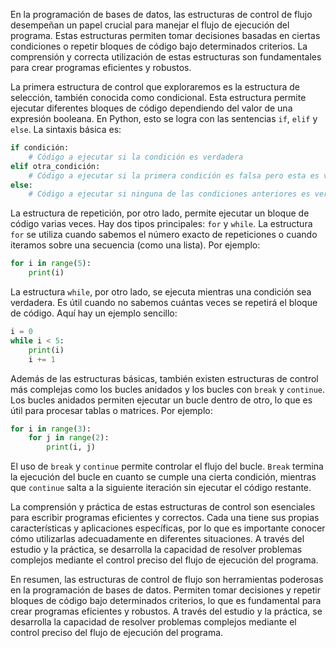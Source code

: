 En la programación de bases de datos, las estructuras de control de flujo desempeñan un papel crucial para manejar el flujo de ejecución del programa. Estas estructuras permiten tomar decisiones basadas en ciertas condiciones o repetir bloques de código bajo determinados criterios. La comprensión y correcta utilización de estas estructuras son fundamentales para crear programas eficientes y robustos.

La primera estructura de control que exploraremos es la estructura de selección, también conocida como condicional. Esta estructura permite ejecutar diferentes bloques de código dependiendo del valor de una expresión booleana. En Python, esto se logra con las sentencias `if`, `elif` y `else`. La sintaxis básica es:

```python
if condición:
    # Código a ejecutar si la condición es verdadera
elif otra_condición:
    # Código a ejecutar si la primera condición es falsa pero esta es verdadera
else:
    # Código a ejecutar si ninguna de las condiciones anteriores es verdadera
```

La estructura de repetición, por otro lado, permite ejecutar un bloque de código varias veces. Hay dos tipos principales: `for` y `while`. La estructura `for` se utiliza cuando sabemos el número exacto de repeticiones o cuando iteramos sobre una secuencia (como una lista). Por ejemplo:

```python
for i in range(5):
    print(i)
```

La estructura `while`, por otro lado, se ejecuta mientras una condición sea verdadera. Es útil cuando no sabemos cuántas veces se repetirá el bloque de código. Aquí hay un ejemplo sencillo:

```python
i = 0
while i < 5:
    print(i)
    i += 1
```

Además de las estructuras básicas, también existen estructuras de control más complejas como los bucles anidados y los bucles con `break` y `continue`. Los bucles anidados permiten ejecutar un bucle dentro de otro, lo que es útil para procesar tablas o matrices. Por ejemplo:

```python
for i in range(3):
    for j in range(2):
        print(i, j)
```

El uso de `break` y `continue` permite controlar el flujo del bucle. `Break` termina la ejecución del bucle en cuanto se cumple una cierta condición, mientras que `continue` salta a la siguiente iteración sin ejecutar el código restante.

La comprensión y práctica de estas estructuras de control son esenciales para escribir programas eficientes y correctos. Cada una tiene sus propias características y aplicaciones específicas, por lo que es importante conocer cómo utilizarlas adecuadamente en diferentes situaciones. A través del estudio y la práctica, se desarrolla la capacidad de resolver problemas complejos mediante el control preciso del flujo de ejecución del programa.

En resumen, las estructuras de control de flujo son herramientas poderosas en la programación de bases de datos. Permiten tomar decisiones y repetir bloques de código bajo determinados criterios, lo que es fundamental para crear programas eficientes y robustos. A través del estudio y la práctica, se desarrolla la capacidad de resolver problemas complejos mediante el control preciso del flujo de ejecución del programa.
